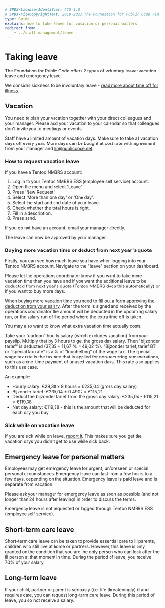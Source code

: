 ```yaml
---
# SPDX-License-Identifier: CC0-1.0
# SPDX-FileCopyrightText: 2019-2023 The Foundation for Public Code <info@publiccode.net>
type: Guide
explains: how to take leave for vacation or personal matters
redirect_from:
    - ../staff-management/leave
---
```


# Taking leave

The Foundation for Public Code offers 2 types of voluntary leave: vacation leave and emergency leave.

We consider sickness to be involuntary leave - [read more about time off for illness](sickness.md).

## Vacation

You need to plan your vacation together with your direct colleagues and your manager.
Please add your vacation to your calendar so that colleagues don't invite you to meetings or events.

Staff have a limited amount of vacation days.
Make sure to take all vacation days off every year.
More days can be bought at cost rate with agreement from your manager and <hr@publiccode.net>.

### How to request vacation leave

If you have a Tentoo NMBRS account:

1. Log in to your Tentoo NMBRS ESS (employee self service) account.
2. Open the menu and select 'Leave'.
3. Press 'New Request'.
4. Select 'More than one day' or 'One day'.
5. Select the start and end date of your leave.
6. Check whether the total hours is right.
7. Fill in a description.
8. Press send.

If you do not have an account, email your manager directly.

The leave can now be approved by your manager.

### Buying more vacation time or deduct from next year's quota

Firstly, you can see how much leave you have when logging into your Tentoo NMBRS account. Navigate to the "leave" section on your dashboard.

Please let the operations coordinator know if you want to take more vacation time than you have and if you want the additional leave to be deducted from next year's quota (Tentoo NMBRS does this automatically) or if you want to buy more days.

When buying more vacation time you need to [fill out a form approving the deduction from your salary](https://docs.google.com/document/d/1l-Z03ri4We4rv6inEvudjW0XYt2k0-p0vkCrhbb_1sw/edit). After the form is signed and received by the operations coordinator the amount will be deducted in the upcoming salary run, or the salary run of the period where the extra time off is taken.

You may also want to know what extra vacation time actually costs:

Take your “uurloon” hourly salary (which excludes vacation) from your payslip. Multiply that by 8 hours to get the gross day salary. Then "bijzonder tarief" is deducted (37,35 + 11,67 % = 49,02 %). “Bijzonder tarief, tarief BT or “special tax rate” is a % of “loonheffing” of the wage tax. The special wage tax rate is the tax rate that is applied for non-recurring remunerations, such as a one-time payment of unused vacation days. This rate also applies to this use case.

An example:

- Hourly salary: €29,38 x 8 hours = €235,04 (gross day salary)
- Bijzonder tarief: €235,04 * 0.4902 = €115,21
- Deduct the bijzonder tarief from the gross day salary:  €235,04 - €115,21 = €119,38
- Net day salary: €119,38 - this is the amount that will be deducted for each day you buy

### Sick while on vacation leave

If you are sick while on leave, [report it](sickness.md).
This makes sure you get the vacation days you didn't get to use while sick back.

## Emergency leave for personal matters

Employees may get emergency leave for urgent, unforeseen or special personal circumstances.
Emergency leave can last from a few hours to a few days, depending on the situation.
Emergency leave is paid leave and is separate from vacation.

Please ask your manager for emergency leave as soon as possible (and not longer than 24 hours after leaving) in order to discuss the terms.

Emergency leave is not requested or logged through Tentoo NMBRS ESS (employee self service).

## Short-term care leave

Short-term care leave can be taken to provide essential care to ill parents, children who still live at home or partners. However, this leave is only granted on the condition that you are the only person who can look after the ill person at that moment in time. During the period of leave, you receive 70% of your salary.

## Long-term leave

If your child, partner or parent is seriously (i.e. life threateningly) ill and requires care, you can request long-term care leave. During this period of leave, you do not receive a salary.

